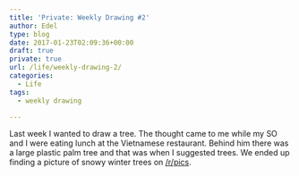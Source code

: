 ```yaml
---
title: 'Private: Weekly Drawing #2'
author: Edel
type: blog
date: 2017-01-23T02:09:36+00:00
draft: true
private: true
url: /life/weekly-drawing-2/
categories:
  - Life
tags:
  - weekly drawing

---
```

Last week I wanted to draw a tree. The thought came to me while my SO and I were eating lunch at the Vietnamese restaurant. Behind him there was a large plastic palm tree and that was when I suggested trees. We ended up finding a picture of snowy winter trees on [/r/pics][1].

<img data-attachment-id="141" data-permalink="http://edelgrace.me/blog/life/weekly-drawing-2/attachment/20170115_185155/" data-orig-file="https://i0.wp.com/edelgrace.me/blog/wp-content/uploads/2017/01/20170115_185155-e1484533113853.jpg?fit=499%2C293" data-orig-size="499,293" data-comments-opened="1" data-image-meta="{&quot;aperture&quot;:&quot;2.4&quot;,&quot;credit&quot;:&quot;&quot;,&quot;camera&quot;:&quot;LG-K210&quot;,&quot;caption&quot;:&quot;&quot;,&quot;created_timestamp&quot;:&quot;1484506315&quot;,&quot;copyright&quot;:&quot;&quot;,&quot;focal_length&quot;:&quot;3.18&quot;,&quot;iso&quot;:&quot;100&quot;,&quot;shutter_speed&quot;:&quot;0&quot;,&quot;title&quot;:&quot;&quot;,&quot;orientation&quot;:&quot;1&quot;}" data-image-title="20170115_185155" data-image-description="" data-medium-file="https://i0.wp.com/edelgrace.me/blog/wp-content/uploads/2017/01/20170115_185155-e1484533113853.jpg?fit=300%2C176" data-large-file="https://i0.wp.com/edelgrace.me/blog/wp-content/uploads/2017/01/20170115_185155-e1484533113853.jpg?fit=663%2C389" src="https://i0.wp.com/edelgrace.me/blog/wp-content/uploads/2017/01/20170115_185155-e1484533113853.jpg?resize=499%2C293" alt="" class="alignnone size-full wp-image-141" data-recalc-dims="1" />

 [1]: http://reddit.com/r/pics